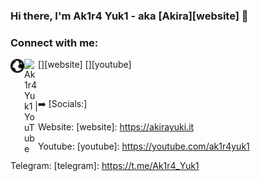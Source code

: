 ### Hi there, I'm Ak1r4 Yuk1 - aka [Akira][website] 👋

### Connect with me:

[<img align="left" alt="akirayuki.it" width="22px" src="https://raw.githubusercontent.com/iconic/open-iconic/master/svg/globe.svg" />][website]
[<img align="left" alt="Ak1r4 Yuk1 | YouTube" width="22px" src="https://cdn.jsdelivr.net/npm/simple-icons@v3/icons/youtube.svg" />][youtube]


<br />

➡️ [Socials:]

Website:
[website]: https://akirayuki.it

Youtube:
[youtube]: https://youtube.com/ak1r4yuk1

Telegram:
[telegram]: https://t.me/Ak1r4_Yuk1
